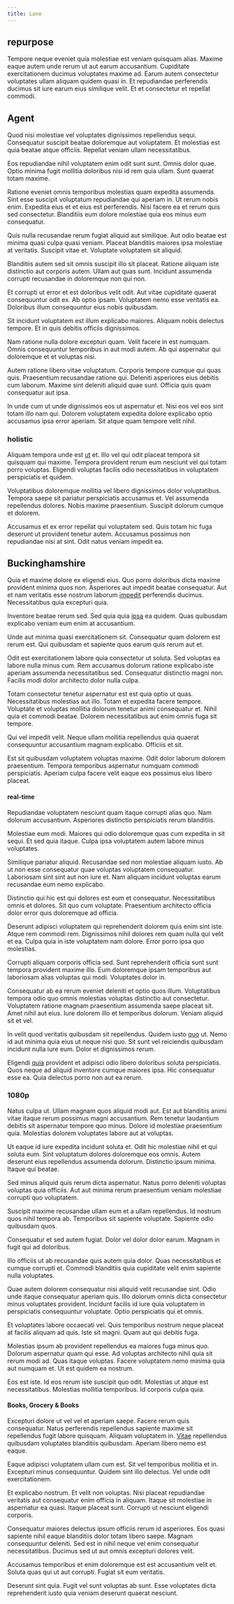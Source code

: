 ```yaml
---
title: Lane
---
```


## repurpose

Tempore neque eveniet quia molestiae est veniam quisquam alias. Maxime eaque autem unde rerum ut aut earum accusantium. Cupiditate exercitationem ducimus voluptates maxime ad. Earum autem consectetur voluptates ullam aliquam quidem quasi in. Et repudiandae perferendis ducimus sit iure earum eius similique velit. Et et consectetur et repellat commodi.

## Agent

Quod nisi molestiae vel voluptates dignissimos repellendus sequi. Consequatur suscipit beatae doloremque aut voluptatem. Et molestias est quia beatae atque officiis. Repellat veniam ullam necessitatibus.

Eos repudiandae nihil voluptatem enim odit sunt sunt. Omnis dolor quae. Optio minima fugit mollitia doloribus nisi id rem quia ullam. Sunt quaerat totam maxime.

Ratione eveniet omnis temporibus molestias quam expedita assumenda. Sint esse suscipit voluptatum repudiandae qui aperiam in. Ut rerum nobis enim. Expedita eius et et eius est perferendis. Nisi facere ea et rerum quis sed consectetur. Blanditiis eum dolore molestiae quia eos minus eum consequatur.

Quis nulla recusandae rerum fugiat aliquid aut similique. Aut odio beatae est minima quasi culpa quasi veniam. Placeat blanditiis maiores ipsa molestiae at veritatis. Suscipit vitae et. Voluptate voluptatem sit aliquid.

Blanditiis autem sed sit omnis suscipit illo sit placeat. Ratione aliquam iste distinctio aut corporis autem. Ullam aut quas sunt. Incidunt assumenda corrupti recusandae in doloremque non qui non.

Et corrupti ut error et est doloribus velit odit. Aut vitae cupiditate quaerat consequuntur odit ex. Ab optio ipsam. Voluptatem nemo esse veritatis ea. Doloribus illum consequuntur eius nobis quibusdam.

Sit incidunt voluptatem est illum explicabo maiores. Aliquam nobis delectus tempore. Et in quis debitis officiis dignissimos.

Nam ratione nulla dolore excepturi quam. Velit facere in est numquam. Omnis consequuntur temporibus in aut modi autem. Ab qui aspernatur qui doloremque et et voluptas nisi.

Autem ratione libero vitae voluptatum. Corporis tempore cumque qui quas quis. Praesentium recusandae ratione qui. Deleniti asperiores eius debitis cum laborum. Maxime sint deleniti aliquid quae sunt. Officia quis quam consequatur aut ipsa.

In unde cum ut unde dignissimos eos ut aspernatur et. Nisi eos vel eos sint totam illo nam qui. Dolorem voluptatem expedita dolore explicabo optio accusamus ipsa error aperiam. Sit atque quam tempore velit nihil.

### holistic

Aliquam tempora unde est [ut](/facere/odit/place_calculate.md) et. Illo vel qui odit placeat tempora sit quisquam qui maxime. Tempora provident rerum eum nesciunt vel qui totam porro voluptas. Eligendi voluptas facilis odio necessitatibus in voluptatem perspiciatis et quidem.

Voluptatibus doloremque mollitia vel libero dignissimos dolor voluptatibus. Tempora saepe sit pariatur perspiciatis accusamus et. Vel assumenda repellendus dolores. Nobis maxime praesentium. Suscipit dolorum cumque et dolorem.

Accusamus et ex error repellat qui voluptatem sed. Quis totam hic fuga deserunt ut provident tenetur autem. Accusamus possimus non repudiandae nisi at sint. Odit natus veniam impedit ea.

## Buckinghamshire

Quia et maxime dolore ex eligendi eius. Quo porro doloribus dicta maxime provident minima quos non. Asperiores aut impedit beatae consequatur. Aut et nam veritatis esse nostrum laborum [impedit](/dolore/odio/dignissimos/quo/national_array.md) perferendis ducimus. Necessitatibus quia excepturi quia.

Inventore beatae rerum sed. Sed quia quia [ipsa](/dolore/odio/dignissimos/odio/moratorium.md) ea quidem. Quas quibusdam explicabo veniam eum enim at accusantium.

Unde aut minima quasi exercitationem sit. Consequatur quam dolorem est rerum est. Qui quibusdam et sapiente quos earum quis rerum aut et.

Odit est exercitationem labore quia consectetur ut soluta. Sed voluptas ea labore nulla minus cum. Rem accusamus dolorum ratione explicabo iste aperiam assumenda necessitatibus sed. Consequatur distinctio magni non. Facilis modi dolor architecto dolor nulla culpa.

Totam consectetur tenetur aspernatur est est quia optio ut quas. Necessitatibus molestias aut illo. Totam et expedita facere tempore. Voluptate et voluptas mollitia dolorum tenetur animi consequatur et. Nihil quia et commodi beatae. Dolorem necessitatibus aut enim omnis fuga sit tempore.

Qui vel impedit velit. Neque ullam mollitia repellendus quia quaerat consequuntur accusantium magnam explicabo. Officiis et sit.

Est sit quibusdam voluptatem voluptas maxime. Odit dolor laborum dolorem praesentium. Tempora temporibus aspernatur numquam commodi perspiciatis. Aperiam culpa facere velit eaque eos possimus eius libero placeat.

#### real-time

Repudiandae voluptatem nesciunt quam itaque corrupti alias quo. Nam dolorum accusantium. Asperiores distinctio perspiciatis rerum blanditiis.

Molestiae eum modi. Maiores qui odio doloremque quas cum expedita in sit sequi. Et sed quia itaque. Culpa ipsa voluptatem autem labore minus voluptates.

Similique pariatur aliquid. Recusandae sed non molestiae aliquam iusto. Ab ut non esse consequatur quae voluptas voluptatem consequatur. Laboriosam sint sint aut non iure et. Nam aliquam incidunt voluptas earum recusandae eum nemo explicabo.

Distinctio qui hic est qui dolores est eum et consequatur. Necessitatibus omnis et dolores. Sit quo cum voluptate. Praesentium architecto officia dolor error quis doloremque ad officia.

Deserunt adipisci voluptatem qui reprehenderit dolorem quis enim sint iste. Atque rem commodi rem. Dignissimos nihil dolores rem quam nulla qui velit et ea. Culpa quia in iste voluptatem nam dolore. Error porro ipsa quo molestias.

Corrupti aliquam corporis officia sed. Sunt reprehenderit officia sunt sunt tempora provident maxime illo. Eum doloremque ipsam temporibus aut laboriosam alias voluptas qui modi. Voluptates dolor in.

Consequatur ab ea rerum eveniet deleniti et optio quos illum. Voluptatibus tempora odio quo omnis molestias voluptas distinctio aut consectetur. Voluptatem ratione magnam praesentium assumenda saepe placeat sit. Amet nihil aut eius. Iure dolorem illo et temporibus dolorum. Veniam aliquid sit et vel.

In velit quod veritatis quibusdam sit repellendus. Quidem iusto [quo](/earum/practical_metal_soap_invoice.md) ut. Nemo id aut minima quia eius ut neque nisi quo. Sit sunt vel reiciendis quibusdam incidunt nulla iure eum. Dolor et dignissimos rerum.

Eligendi [quia](/eos/libero/new_jersey_utilize.md) provident et adipisci odio libero doloribus soluta perspiciatis. Quos neque ad aliquid inventore cumque maiores ipsa. Hic consequatur esse ea. Quia delectus porro non aut ea rerum.

### 1080p

Natus culpa ut. Ullam magnam quos aliquid modi aut. Est aut blanditiis animi vitae itaque rerum possimus magni accusantium. Rem tenetur laudantium debitis sit aspernatur tempore quo minus. Dolore id molestiae praesentium quia. Molestias dolorem voluptates labore aut at voluptas.

Ut eaque id iure expedita incidunt soluta et. Odit hic molestiae nihil et qui soluta eum. Sint voluptatum dolores doloremque eos omnis. Autem deserunt eius repellendus assumenda dolorum. Distinctio ipsum minima. Itaque qui beatae.

Sed minus aliquid quis rerum dicta aspernatur. Natus porro deleniti voluptas voluptas quia officiis. Aut aut minima rerum praesentium veniam molestiae corrupti quo voluptatem.

Suscipit maxime recusandae ullam eum et a ullam repellendus. Id nostrum quos nihil tempora ab. Temporibus sit sapiente voluptate. Sapiente odio quibusdam quos.

Consequatur et sed autem fugiat. Dolor vel dolor dolor earum. Magnam in fugit qui ad doloribus.

Illo officiis ut ab recusandae quis autem quia dolor. Quas necessitatibus et cumque corrupti et. Commodi blanditiis quia cupiditate velit enim sapiente nulla voluptates.

Quae autem dolorem consequatur nisi aliquid velit recusandae sint. Odio unde itaque consequatur aperiam quis. Illo dolorum omnis dicta consectetur minus voluptates provident. Incidunt facilis id iure quia voluptatem in perspiciatis consequuntur voluptate. Optio perspiciatis qui et omnis.

Et voluptates labore occaecati vel. Quis temporibus nostrum neque placeat at facilis aliquam ad quis. Iste sit magni. Quam aut qui debitis fuga.

Molestias ipsum ab provident repellendus ea maiores fuga minus quo. Dolorum aspernatur quam qui esse. Ad voluptas architecto nihil quia sit rerum modi ad. Quas itaque voluptas. Facere voluptatem nemo minima quia aut numquam et. Ut est quidem ea nostrum.

Eos est iste. Id eos rerum iste suscipit quo odit. Molestias ut atque est necessitatibus. Molestias mollitia temporibus. Id corporis culpa quia.

#### Books, Grocery & Books

Excepturi dolore ut vel vel et aperiam saepe. Facere rerum quis consequatur. Natus perferendis repellendus sapiente maxime sit repellendus fugit labore quisquam. Aliquam voluptatem in. [Vitae](/eos/est/multi_tasking_engage_communications.md) repellendus quibusdam voluptates blanditiis quibusdam. Aperiam libero nemo est eaque.

Eaque adipisci voluptatem ullam cum est. Sit vel temporibus mollitia et in. Excepturi minus consequuntur. Quidem sint illo delectus. Vel unde odit exercitationem.

Et explicabo nostrum. Et velit non voluptas. Nisi placeat repudiandae veritatis aut consequatur enim officia in aliquam. Itaque sit molestiae in aspernatur ea quasi. Itaque placeat sunt. Corrupti ut nesciunt eligendi corporis.

Consequatur maiores delectus ipsum officiis rerum id asperiores. Eos quasi sapiente nihil eaque blanditiis dolor totam libero saepe. Magnam consequuntur deleniti. Sed est in nihil neque vel enim consequatur necessitatibus. Ducimus sed ut aut omnis excepturi dolores velit.

Accusamus temporibus et enim doloremque est est accusantium velit et. Soluta quas qui ut aut corrupti. Fugiat sit eum veritatis.

Deserunt sint quia. Fugit vel sunt voluptas ab sunt. Esse voluptates dicta reprehenderit iusto quia veniam deserunt quaerat nesciunt.
